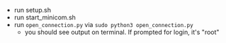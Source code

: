 - run setup.sh
- run start_minicom.sh
- run `open_connection.py` via `sudo python3 open_connection.py`
    - you should see output on terminal. If prompted for login, it's "root"